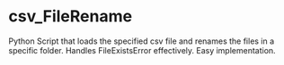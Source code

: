 # csv_FileRename
Python Script that loads the specified csv file and renames the files in a specific folder.
Handles FileExistsError effectively.
Easy implementation.
